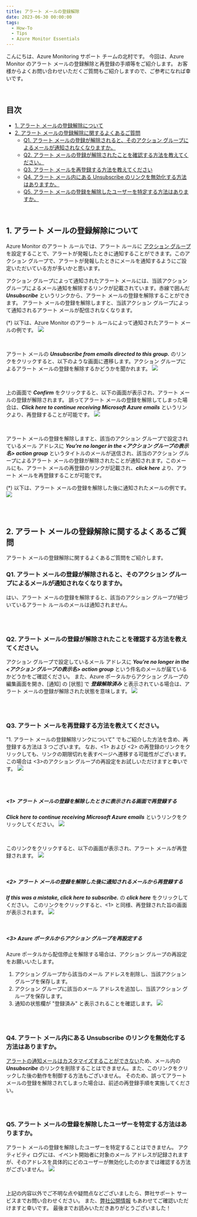 ```yaml
---
title: アラート メールの登録解除
date: 2023-06-30 00:00:00
tags:
  - How-To
  - Tips
  - Azure Monitor Essentials
---
```


こんにちは、Azure Monitoring サポート チームの北村です。
今回は、Azure Monitor のアラート メールの登録解除と再登録の手順等をご紹介します。
お客様からよくお問い合わせいただくご質問もご紹介しますので、ご参考になれば幸いです。

<br>

<!-- more -->
## 目次
- [1. アラート メールの登録解除について](#1-アラート-メールの登録解除について)
- [2. アラート メールの登録解除に関するよくあるご質問](#2-アラート-メールの登録解除に関するよくあるご質問)
  - [Q1. アラート メールの登録が解除されると、そのアクション グループによるメールが通知されなくなりますか。](#Q1-アラート-メールの登録が解除されると、そのアクション-グループによるメールが通知されなくなりますか。)
  - [Q2. アラート メールの登録が解除されたことを確認する方法を教えてください。](#Q2-アラート-メールの登録が解除されたことを確認する方法を教えてください。)
  - [Q3. アラート メールを再登録する方法を教えてください](#Q3-アラート-メールを再登録する方法を教えてください。)
  - [Q4. アラート メール内にある Unsubscribe のリンクを無効化する方法はありますか。](#Q4-アラート-メール内にある-Unsubscribe-のリンクを無効化する方法はありますか。)
  - [Q5. アラート メールの登録を解除したユーザーを特定する方法はありますか。](#Q5-アラート-メールの登録を解除したユーザーを特定する方法はありますか。)


<br>


## 1. アラート メールの登録解除について
Azure Monitor のアラート ルールでは、アラート ルールに [アクション グループ](https://learn.microsoft.com/ja-jp/azure/azure-monitor/alerts/action-groups) を設定することで、アラートが発報したときに通知することができます。このアクション グループで、アラートが発報したときにメールを通知するようにご設定いただいている方が多いかと思います。

アクション グループによって通知されたアラート メールには、当該アクション グループによるメール通知を解除するリンクが記載されています。赤線で囲んだ ***Unsubscribe*** というリンクから、アラート メールの登録を解除することができます。
アラート メールの登録を解除しますと、当該アクション グループによって通知されるアラート メールが配信されなくなります。

(*) 以下は、Azure Monitor のアラート ルールによって通知されたアラート メールの例です。
![](./UnsubscribeAlertMail/image01.png)

<br>

アラート メールの ***Unsubscribe from emails directed to this group.*** のリンクをクリックすると、以下のような画面に遷移します。アクション グループによるアラート メールの登録を解除するかどうかを聞かれます。
![](./UnsubscribeAlertMail/image02.png)

<br>

上の画面で ***Confirm*** をクリックすると、以下の画面が表示され、アラート メールの登録が解除されます。
誤ってアラート メールの登録を解除してしまった場合は、***Click here to continue receiving Microsoft Azure emails*** というリンクより、再登録することが可能です。
![](./UnsubscribeAlertMail/image03.png)


<br>

アラート メールの登録を解除しますと、該当のアクション グループで設定されているメール アドレスに ***You’re no longer in the <アクション グループの表示名> action group*** というタイトルのメールが送信され、該当のアクション グループによるアラート メールの登録が解除されたことが通知されます。このメールにも、アラート メールの再登録のリンクが記載され、***click here*** より、アラート メールを再登録することが可能です。

(*) 以下は、アラート メールの登録を解除した後に通知されたメールの例です。
![](./UnsubscribeAlertMail/image04.png)


<br>
<br>


## 2. アラート メールの登録解除に関するよくあるご質問
アラート メールの登録解除に関するよくあるご質問をご紹介します。
<br>

### Q1. アラート メールの登録が解除されると、そのアクション グループによるメールが通知されなくなりますか。
はい、アラート メールの登録を解除すると、該当のアクション グループが紐づいているアラート ルールのメールは通知されません。

<br>
<br>

### Q2. アラート メールの登録が解除されたことを確認する方法を教えてください。
アクション グループで設定しているメール アドレスに ***You’re no longer in the <アクション グループの表示名> action group*** という件名のメールが届ているかどうかをご確認ください。
また、Azure ポータルからアクション グループの編集画面を開き、[通知] の [状態] で ***登録解除済み*** と表示されている場合は、アラート メールの登録が解除された状態を意味します。
![](./UnsubscribeAlertMail/image06.png)

<br>
<br>

### Q3. アラート メールを再登録する方法を教えてください。
"1. アラート メールの登録解除リンクについて" でもご紹介した方法を含め、再登録する方法は 3 つございます。
なお、<1> および <2> の再登録のリンクをクリックしても、リンクの期限切れを表すページへ遷移する可能性がございます。
この場合は <3>のアクション グループの再設定をお試しいただけますと幸いです。
![](./UnsubscribeAlertMail/image09.png)

<br>
<br>


##### <1> アラート メールの登録を解除したときに表示される画面で再登録する
***Click here to continue receiving Microsoft Azure emails*** というリンクをクリックしてください。
![](./UnsubscribeAlertMail/image03.png)

<br>

このリンクをクリックすると、以下の画面が表示され、アラート メールが再登録されます。
![](./UnsubscribeAlertMail/image05.png)

<br>

##### <2> アラート メールの登録を解除した後に通知されるメールから再登録する
***If this was a mistake, click here to subscribe.*** の ***click here*** をクリックしてください。
このリンクをクリックすると、<1> と同様、再登録された旨の画面が表示されます。
![](./UnsubscribeAlertMail/image04.png)

<br>

##### <3> Azure ポータルからアクション グループを再設定する
Azure ポータルから配信停止を解除する場合は、アクション グループの再設定をお願いいたします。
1. アクション グループから該当のメール アドレスを削除し、当該アクション グループを保存します。
2. アクション グループに該当のメール アドレスを追加し、当該アクション グループを保存します。
3. 通知の状態欄が "登録済み" と表示されることを確認します。
![](./UnsubscribeAlertMail/image08.png)

<br>
<br>

### Q4. アラート メール内にある Unsubscribe のリンクを無効化する方法はありますか。
[アラートの通知メールはカスタマイズすることができない](https://jpazmon-integ.github.io/blog/AzureMonitorEssential/AboutCustomizingAlertNotificationEmail/)ため、メール内の ***Unsubscribe*** のリンクを削除することはできません。また、このリンクをクリックした後の動作を制御する方法もございません。
そのため、誤ってアラート メールの登録を解除されてしまった場合は、前述の再登録手順を実施してください。

<br>
<br>

### Q5. アラート メールの登録を解除したユーザーを特定する方法はありますか。
アラート メールの登録を解除したユーザーを特定することはできません。
アクティビティ ログには、イベント開始者に対象のメール アドレスが記録されますが、そのアドレスを具体的にどのユーザーが無効化したのかまでは確認する方法がございません。
![](./UnsubscribeAlertMail/image07.png)


<br>

上記の内容以外でご不明な点や疑問点などございましたら、弊社サポート サービスまでお問い合わせください。
また、[弊社公開情報](https://learn.microsoft.com/ja-jp/azure/azure-monitor/alerts/alerts-troubleshoot#did-not-receive-expected-email) もあわせてご確認いただけますと幸いです。
最後までお読みいただきありがとうございました！